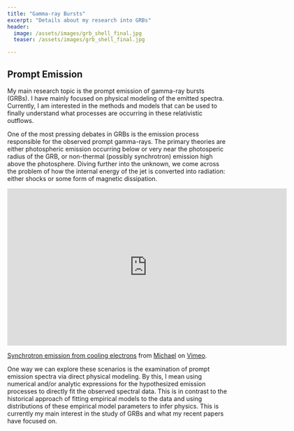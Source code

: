 ```yaml
---
title: "Gamma-ray Bursts"
excerpt: "Details about my research into GRBs"
header:
  image: /assets/images/grb_shell_final.jpg
  teaser: /assets/images/grb_shell_final.jpg

---
```


## Prompt Emission

My main research topic is the prompt emission of gamma-ray bursts (GRBs). I have mainly focused on physical modeling of the emitted spectra. Currently, I am interested in the methods and models that can be used to finally understand what processes are occurring in these relativistic outflows.

One of the most pressing debates in GRBs is the emission process responsible for the observed prompt gamma-rays. The primary theories are either photospheric emission occurring below or very near the photosperic radius of the GRB, or non-thermal (possibly synchrotron) emission high above the photosphere. Diving further into the unknown, we come across the problem of how the internal energy of the jet is converted into radiation: either shocks or some form of magnetic dissipation. 

<div class="embed-container">
<iframe src="https://player.vimeo.com/video/366763291?autoplay=1&loop=1&autopause=0" width="640" height="360" frameborder="0" allow="autoplay; fullscreen" allowfullscreen></iframe>
<p><a href="https://vimeo.com/366763291">Synchrotron emission from cooling electrons</a> from <a href="https://vimeo.com/user103580652">Michael</a> on <a href="https://vimeo.com">Vimeo</a>.</p>
</div>


One way we can explore these scenarios is the examination of prompt emission spectra via direct physical modeling. By this, I mean using numerical and/or analytic expressions for the hypothesized emission processes to directly fit the observed spectral data. This is in contrast to the historical approach of fitting empirical models to the data and using distributions of these empirical model parameters to infer physics. This is currently my main interest in the study of GRBs and what my recent papers have focused on. 


